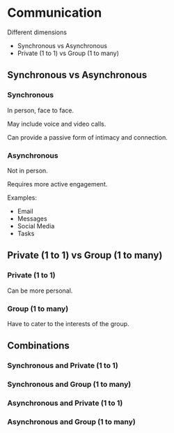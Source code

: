 # Communication

Different dimensions

* Synchronous vs Asynchronous
* Private \(1 to 1\) vs Group \(1 to many\)

## Synchronous vs Asynchronous

### Synchronous

In person, face to face.

May include voice and video calls.

Can provide a passive form of intimacy and connection.

### Asynchronous

Not in person.

Requires more active engagement.

Examples:

* Email
* Messages
* Social Media
* Tasks

## Private \(1 to 1\) vs Group \(1 to many\)

### Private \(1 to 1\)

Can be more personal.

### Group \(1 to many\)

Have to cater to the interests of the group.

## Combinations

### Synchronous and Private \(1 to 1\)

### Synchronous and Group \(1 to many\)

### Asynchronous and Private \(1 to 1\)

### Asynchronous and Group \(1 to many\)

